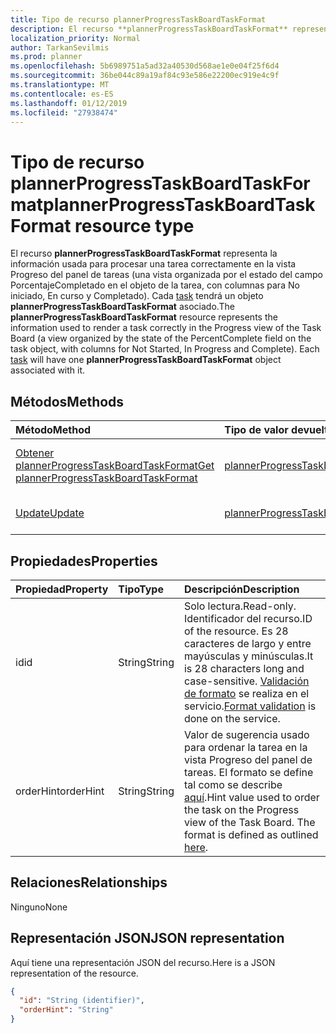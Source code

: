 ```yaml
---
title: Tipo de recurso plannerProgressTaskBoardTaskFormat
description: El recurso **plannerProgressTaskBoardTaskFormat** representa la información usada para procesar una tarea correctamente en la vista Progreso del panel de tareas (una vista organizada por el estado del campo PorcentajeCompletado en el objeto de la tarea, con columnas para No iniciado, En curso y Completado). Cada task tendrá un objeto **plannerProgressTaskBoardTaskFormat** asociado.
localization_priority: Normal
author: TarkanSevilmis
ms.prod: planner
ms.openlocfilehash: 5b6989751a5ad32a40530d568ae1e0e04f25f6d4
ms.sourcegitcommit: 36be044c89a19af84c93e586e22200ec919e4c9f
ms.translationtype: MT
ms.contentlocale: es-ES
ms.lasthandoff: 01/12/2019
ms.locfileid: "27938474"
---
```

# <a name="plannerprogresstaskboardtaskformat-resource-type"></a><span data-ttu-id="32d78-104">Tipo de recurso plannerProgressTaskBoardTaskFormat</span><span class="sxs-lookup"><span data-stu-id="32d78-104">plannerProgressTaskBoardTaskFormat resource type</span></span>

<span data-ttu-id="32d78-p102">El recurso **plannerProgressTaskBoardTaskFormat** representa la información usada para procesar una tarea correctamente en la vista Progreso del panel de tareas (una vista organizada por el estado del campo PorcentajeCompletado en el objeto de la tarea, con columnas para No iniciado, En curso y Completado). Cada [task](plannertask.md) tendrá un objeto **plannerProgressTaskBoardTaskFormat** asociado.</span><span class="sxs-lookup"><span data-stu-id="32d78-p102">The **plannerProgressTaskBoardTaskFormat** resource represents the information used to render a task correctly in the Progress view of the Task Board (a view organized by the state of the PercentComplete field on the task object, with columns for Not Started, In Progress and Complete). Each [task](plannertask.md) will have one **plannerProgressTaskBoardTaskFormat** object associated with it.</span></span>


## <a name="methods"></a><span data-ttu-id="32d78-107">Métodos</span><span class="sxs-lookup"><span data-stu-id="32d78-107">Methods</span></span>

| <span data-ttu-id="32d78-108">Método</span><span class="sxs-lookup"><span data-stu-id="32d78-108">Method</span></span>           | <span data-ttu-id="32d78-109">Tipo de valor devuelto</span><span class="sxs-lookup"><span data-stu-id="32d78-109">Return Type</span></span>    |<span data-ttu-id="32d78-110">Descripción</span><span class="sxs-lookup"><span data-stu-id="32d78-110">Description</span></span>|
|:---------------|:--------|:----------|
|[<span data-ttu-id="32d78-111">Obtener plannerProgressTaskBoardTaskFormat</span><span class="sxs-lookup"><span data-stu-id="32d78-111">Get plannerProgressTaskBoardTaskFormat</span></span>](../api/plannerprogresstaskboardtaskformat-get.md) | [<span data-ttu-id="32d78-112">plannerProgressTaskBoardTaskFormat</span><span class="sxs-lookup"><span data-stu-id="32d78-112">plannerProgressTaskBoardTaskFormat</span></span>](plannerprogresstaskboardtaskformat.md) |<span data-ttu-id="32d78-113">Leer las propiedades y las relaciones del objeto **plannerProgressTaskBoardTaskFormat**.</span><span class="sxs-lookup"><span data-stu-id="32d78-113">Read properties and relationships of **plannerProgressTaskBoardTaskFormat** object.</span></span>|
|[<span data-ttu-id="32d78-114">Update</span><span class="sxs-lookup"><span data-stu-id="32d78-114">Update</span></span>](../api/plannerprogresstaskboardtaskformat-update.md) | [<span data-ttu-id="32d78-115">plannerProgressTaskBoardTaskFormat</span><span class="sxs-lookup"><span data-stu-id="32d78-115">plannerProgressTaskBoardTaskFormat</span></span>](plannerprogresstaskboardtaskformat.md)    |<span data-ttu-id="32d78-116">Actualizar el objeto **plannerProgressTaskBoardTaskFormat**.</span><span class="sxs-lookup"><span data-stu-id="32d78-116">Update **plannerProgressTaskBoardTaskFormat** object.</span></span> |

## <a name="properties"></a><span data-ttu-id="32d78-117">Propiedades</span><span class="sxs-lookup"><span data-stu-id="32d78-117">Properties</span></span>
| <span data-ttu-id="32d78-118">Propiedad</span><span class="sxs-lookup"><span data-stu-id="32d78-118">Property</span></span>     | <span data-ttu-id="32d78-119">Tipo</span><span class="sxs-lookup"><span data-stu-id="32d78-119">Type</span></span>   |<span data-ttu-id="32d78-120">Descripción</span><span class="sxs-lookup"><span data-stu-id="32d78-120">Description</span></span>|
|:---------------|:--------|:----------|
|<span data-ttu-id="32d78-121">id</span><span class="sxs-lookup"><span data-stu-id="32d78-121">id</span></span>|<span data-ttu-id="32d78-122">String</span><span class="sxs-lookup"><span data-stu-id="32d78-122">String</span></span>| <span data-ttu-id="32d78-123">Solo lectura.</span><span class="sxs-lookup"><span data-stu-id="32d78-123">Read-only.</span></span> <span data-ttu-id="32d78-124">Identificador del recurso.</span><span class="sxs-lookup"><span data-stu-id="32d78-124">ID of the resource.</span></span> <span data-ttu-id="32d78-125">Es 28 caracteres de largo y entre mayúsculas y minúsculas.</span><span class="sxs-lookup"><span data-stu-id="32d78-125">It is 28 characters long and case-sensitive.</span></span> <span data-ttu-id="32d78-126">[Validación de formato](planner-identifiers-disclaimer.md) se realiza en el servicio.</span><span class="sxs-lookup"><span data-stu-id="32d78-126">[Format validation](planner-identifiers-disclaimer.md) is done on the service.</span></span>|
|<span data-ttu-id="32d78-127">orderHint</span><span class="sxs-lookup"><span data-stu-id="32d78-127">orderHint</span></span>|<span data-ttu-id="32d78-128">String</span><span class="sxs-lookup"><span data-stu-id="32d78-128">String</span></span>|<span data-ttu-id="32d78-p104">Valor de sugerencia usado para ordenar la tarea en la vista Progreso del panel de tareas. El formato se define tal como se describe [aquí](planner-order-hint-format.md).</span><span class="sxs-lookup"><span data-stu-id="32d78-p104">Hint value used to order the task on the Progress view of the Task Board. The format is defined as outlined [here](planner-order-hint-format.md).</span></span>|

## <a name="relationships"></a><span data-ttu-id="32d78-131">Relaciones</span><span class="sxs-lookup"><span data-stu-id="32d78-131">Relationships</span></span>
<span data-ttu-id="32d78-132">Ninguno</span><span class="sxs-lookup"><span data-stu-id="32d78-132">None</span></span>


## <a name="json-representation"></a><span data-ttu-id="32d78-133">Representación JSON</span><span class="sxs-lookup"><span data-stu-id="32d78-133">JSON representation</span></span>
<span data-ttu-id="32d78-134">Aquí tiene una representación JSON del recurso.</span><span class="sxs-lookup"><span data-stu-id="32d78-134">Here is a JSON representation of the resource.</span></span>

<!--{
  "blockType": "resource",
  "optionalProperties": [],
  "baseType": "microsoft.graph.entity",
  "@odata.type": "microsoft.graph.plannerProgressTaskBoardTaskFormat"
}-->

```json
{
  "id": "String (identifier)",
  "orderHint": "String"
}

```

<!-- uuid: 8fcb5dbc-d5aa-4681-8e31-b001d5168d79
2015-10-25 14:57:30 UTC -->
<!-- {
  "type": "#page.annotation",
  "description": "plannerProgressTaskBoardTaskFormat resource",
  "keywords": "",
  "section": "documentation",
  "tocPath": ""
}-->
